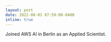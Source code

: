 ```yaml
---
layout: post
date: 2022-08-01 07:59:00-0400
inline: true
---
```


Joined AWS AI in Berlin as an Applied Scientist.
